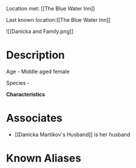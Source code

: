 Location met: [[The Blue Water Inn]]

Last known location:[[The Blue Water Inn]]

![[Danicka and Family.png]]
# Description
Age - Middle aged female

Species - 

**Characteristics**

 
# Associates
* [[Danicka Martikov's Husband]] is her husband
# Known Aliases
